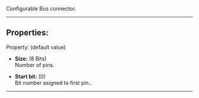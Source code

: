 Configurable Bus connector.

---

## Properties:
Property: (default value)

- **Size:** (8 Bits)<br>
   Number of pins.<br>

- **Start bit:** (0)<br>
   Bit number asigned to first pin..<br>

---
